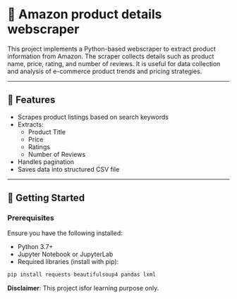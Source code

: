 # 🛒 Amazon product details webscraper

This project implements a Python-based webscraper to extract product information from Amazon. The scraper collects details such as product name, price, rating, and number of reviews. It is useful for data collection and analysis of e-commerce product trends and pricing strategies.

---

## 📌 Features

- Scrapes product listings based on search keywords
- Extracts:
  - Product Title
  - Price
  - Ratings
  - Number of Reviews
- Handles pagination
- Saves data into structured CSV file

---

## 🚀 Getting Started

### Prerequisites

Ensure you have the following installed:

- Python 3.7+
- Jupyter Notebook or JupyterLab
- Required libraries (install with pip):

```bash
pip install requests beautifulsoup4 pandas lxml
```
**Disclaimer**: This project isfor learning purpose only.

